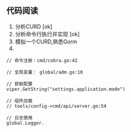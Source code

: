 ## 代码阅读

1. 分析CURD [ok]
2. 分析命令行执行并实现 [ok]
3. 模拟一个CURD,熟悉Gorm
4. 

~~~
// 命令注册：cmd/cobra.go:42

// 全局变量： global/adm.go:10

// 获取配置
viper.GetString("settings.application.mode")

// 组件加载
// tools/config->cmd/api/server.go:54

// 日志使用
global.Logger.
~~~
